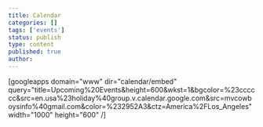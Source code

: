 ```yaml
---
title: Calendar
categories: []
tags: ['events']
status: publish
type: content
published: true
author: 
---
```

[googleapps domain="www" dir="calendar/embed" query="title=Upcoming%20Events&height=600&wkst=1&bgcolor=%23cccccc&src=en.usa%23holiday%40group.v.calendar.google.com&src=mvcowboysinfo%40gmail.com&color=%232952A3&ctz=America%2FLos\_Angeles" width="1000" height="600" /]

